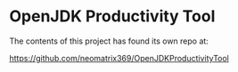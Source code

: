 OpenJDK Productivity Tool
=========================

The contents of this project has found its own repo at:

https://github.com/neomatrix369/OpenJDKProductivityTool